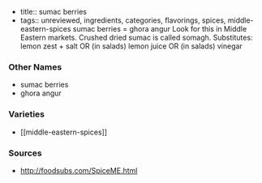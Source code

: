 - title:: sumac berries
- tags:: unreviewed, ingredients, categories, flavorings, spices, middle-eastern-spices
sumac berries = ghora angur Look for this in Middle Eastern markets. Crushed dried sumac is called somagh. Substitutes: lemon zest + salt OR (in salads) lemon juice OR (in salads) vinegar

### Other Names

* sumac berries
* ghora angur

### Varieties

* [[middle-eastern-spices]]

### Sources
* http://foodsubs.com/SpiceME.html

